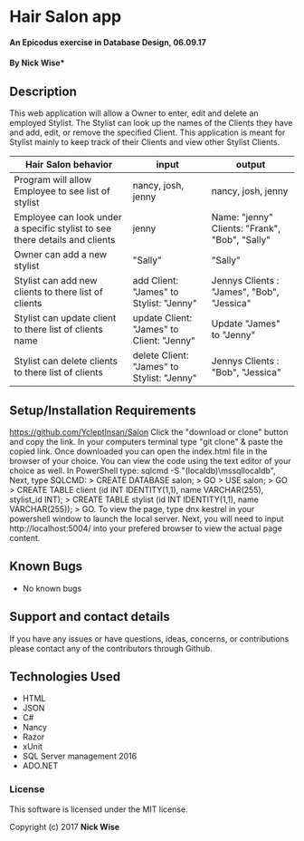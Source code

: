 # Hair Salon app

#### An Epicodus exercise in Database Design, 06.09.17

#### **By Nick Wise***

## Description

This web application will allow a Owner to enter, edit and delete an employed Stylist. The Stylist can look up the names of the Clients they have and add, edit, or remove the specified Client. This application is meant for Stylist mainly to keep track of their Clients and view other Stylist Clients.

| Hair Salon behavior | input  | output  |
|---|---|---|
| Program will allow Employee to see list of stylist | nancy, josh, jenny | nancy, josh, jenny | - Need a page that displays all currently employed stylists.
| Employee can look under a specific stylist to see there details and clients |jenny | Name: "jenny" Clients: "Frank", "Bob", "Sally" | - on click route to id of selected stylist
| Owner can add a new stylist | "Sally" | "Sally" | - form that gets the id and name of the new stylist and routing within our save and find methods so they can be stored in databaseS
| Stylist can add new clients to there list of clients | add Client: "James" to Stylist: "Jenny" | Jennys Clients : "James", "Bob", "Jessica"| - one to many relation ship where the client has a stylist Id attached to their name so we can add multiple clients to a single stylist.
| Stylist can update client to there list of clients name| update Client: "James" to Client: "Jenny" | Update "James" to "Jenny"| - Update and Patch methods allow us to update user information.
| Stylist can delete  clients to there list of clients | delete Client: "James" to Stylist: "Jenny" | Jennys Clients : "Bob", "Jessica"| - one to many relation ship where the client has a stylist Id attached to their name so we can delete a client.


## Setup/Installation Requirements

https://github.com/YcleptInsan/Salon
Click the "download or clone" button and copy the link.
In your computers terminal type "git clone" & paste the copied link.
Once downloaded you can open the index.html file in the browser of your choice.
You can view the code using the text editor of your choice as well.
In PowerShell type: sqlcmd -S "(localdb)\mssqllocaldb",
Next, type SQLCMD: > CREATE DATABASE salon; > GO > USE salon; > GO > CREATE TABLE client (id INT IDENTITY(1,1), name VARCHAR(255), stylist_id INT); > CREATE TABLE stylist (id INT IDENTITY(1,1), name VARCHAR(255)); > GO. 
To view the page, type dnx kestrel in your powershell window to launch the local server. Next, you will need to input http://localhost:5004/ into your prefered browser to view the actual page content.   

## Known Bugs

* No known bugs


## Support and contact details

If you have any issues or have questions, ideas, concerns, or contributions please contact any of the contributors through Github.

## Technologies Used

* HTML
* JSON
* C#
* Nancy
* Razor
* xUnit
* SQL Server management 2016
* ADO.NET

### License
This software is licensed under the MIT license.

Copyright (c) 2017 **Nick Wise**
